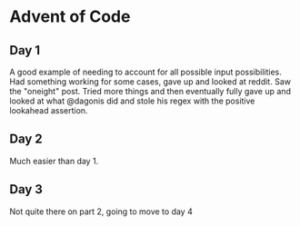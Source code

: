 # Advent of Code

## Day 1

A good example of needing to account for all possible input possibilities. Had something working for some cases, gave up and looked at reddit. Saw the "oneight" post. Tried more things and then eventually fully gave up and looked at what @dagonis did and stole his regex with the positive lookahead assertion.

## Day 2

Much easier than day 1.

## Day 3

Not quite there on part 2, going to move to day 4